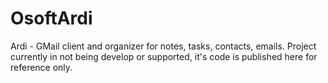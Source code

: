 # OsoftArdi
Ardi - GMail client and organizer for notes, tasks, contacts, emails. Project currently in not being develop or supported, it's code is published here for reference only.
